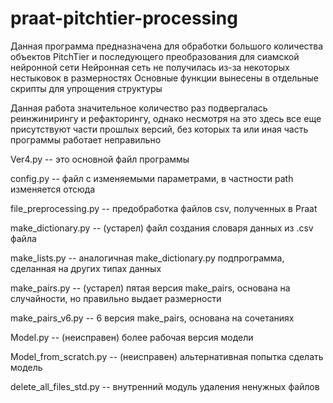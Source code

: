 # praat-pitchtier-processing
Данная программа  предназначена для обработки большого количества объектов PitchTier и последующего преобразования для сиамской нейронной сети
Нейронная сеть не получилась из-за некоторых нестыковок в размерностях
Основные функции вынесены в отдельные скрипты для упрощения структуры


Данная работа значительное количество раз подвергалась реинжинирингу и рефакторингу, однако несмотря на это здесь все еще присутствуют части прошлых версий, без которых та или иная часть программы работает неправильно

Ver4.py -- это основной файл программы

config.py -- файл с изменяемыми параметрами, в частности path изменяется отсюда

file_preprocessing.py -- предобработка файлов csv, полученных в Praat

make_dictionary.py  -- (устарел) файл создания словаря данных из .csv файла 

make_lists.py -- аналогичная make_dictionary.py подпрограмма, сделанная на других типах данных

make_pairs.py -- (устарел) пятая версия make_pairs, основана на случайности, но правильно выдает размерности

make_pairs_v6.py -- 6 версия make_pairs, основана на сочетаниях

Model.py -- (неисправен) более рабочая версия модели

Model_from_scratch.py -- (неисправен) альтернативная попытка сделать модель

delete_all_files_std.py -- внутренний модуль удаления ненужных файлов
